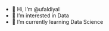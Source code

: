 - 👋 Hi, I’m @ufaldiyal
- 👀 I’m interested in Data
- 🌱 I’m currently learning Data Science

<!---ufaldiyal/ufaldiyal is a ✨ special ✨ repository because its `README.md` (this file) appears on your GitHub profile.
You can click the Preview link to take a look at your changes.
--->
